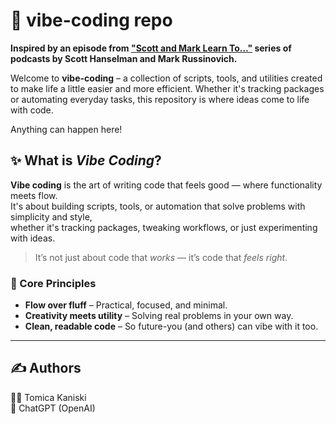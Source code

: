 # 🚚 vibe-coding repo

**Inspired by an episode from ["Scott and Mark Learn To..."](https://www.youtube.com/playlist?list=PL0M0zPgJ3HSf4XZvYgZPUXgSrfzBN26pf) series of podcasts by Scott Hanselman and Mark Russinovich.**  

Welcome to **vibe-coding** – a collection of scripts, tools, and utilities created to make life a little easier and more efficient. Whether it's tracking packages or automating everyday tasks, this repository is where ideas come to life with code.  
  
Anything can happen here!

## ✨ What is *Vibe Coding*?

**Vibe coding** is the art of writing code that feels good — where functionality meets flow.  
It's about building scripts, tools, or automation that solve problems with simplicity and style,  
whether it's tracking packages, tweaking workflows, or just experimenting with ideas.

> It’s not just about code that *works* — it’s code that *feels right*.

### 🧠 Core Principles
- **Flow over fluff** – Practical, focused, and minimal.
- **Creativity meets utility** – Solving real problems in your own way.
- **Clean, readable code** – So future-you (and others) can vibe with it too.

---

## ✍️ Authors
🧑‍💻 Tomica Kaniski  
🤖 ChatGPT (OpenAI)
